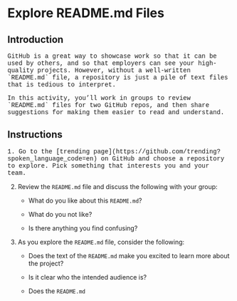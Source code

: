 # Explore README.md Files

## Introduction

<p style="font-family: 'Courier New', Courier, monospace;">
GitHub is a great way to showcase work so that it can be used by others, and so that employers can see your high-quality projects. However, without a well-written `README.md` file, a repository is just a pile of text files that is tedious to interpret.
</p>

<p style="font-family: 'Courier New', Courier, monospace;">
In this activity, you’ll work in groups to review `README.md` files for two GitHub repos, and then share suggestions for making them easier to read and understand.
</p>

## Instructions

<p style="font-family: 'Courier New', Courier, monospace;">
1. Go to the [trending page](https://github.com/trending?spoken_language_code=en) on GitHub and choose a repository to explore. Pick something that interests you and your team.

2. Review the `README.md` file and discuss the following with your group:

    * What do you like about this `README.md`?

    * What do you not like?

    * Is there anything you find confusing?

3. As you explore the `README.md` file, consider the following:

    * Does the text of the `README.md` make you excited to learn more about the project?

    * Is it clear who the intended audience is?

    * Does the `README.md` 
